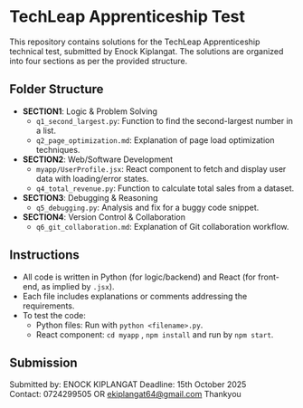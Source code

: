 # TechLeap Apprenticeship Test

This repository contains solutions for the TechLeap Apprenticeship technical test, submitted by Enock Kiplangat. The solutions are organized into four sections as per the provided structure.

## Folder Structure
- **SECTION1**: Logic & Problem Solving
  - `q1_second_largest.py`: Function to find the second-largest number in a list.
  - `q2_page_optimization.md`: Explanation of page load optimization techniques.
- **SECTION2**: Web/Software Development
  - `myapp/UserProfile.jsx`: React component to fetch and display user data with loading/error states.
  - `q4_total_revenue.py`: Function to calculate total sales from a dataset.
- **SECTION3**: Debugging & Reasoning
  - `q5_debugging.py`: Analysis and fix for a buggy code snippet.
- **SECTION4**: Version Control & Collaboration
  - `q6_git_collaboration.md`: Explanation of Git collaboration workflow.

## Instructions
- All code is written in Python (for logic/backend) and React (for front-end, as implied by `.jsx`).
- Each file includes explanations or comments addressing the requirements.
- To test the code:
  - Python files: Run with `python <filename>.py`.
  - React component: `cd myapp` , `npm install` and run by  `npm start`.

## Submission
Submitted by: ENOCK KIPLANGAT 
Deadline: 15th October 2025  
Contact: 0724299505 OR ekiplangat64@gmail.com
Thankyou